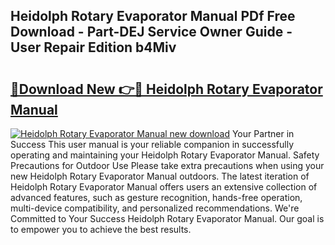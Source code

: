 ## Heidolph Rotary Evaporator Manual PDf Free Download - Part-DEJ Service Owner Guide - User Repair Edition b4Miv

# <h2><a href="http://bc41290.oget.top/?id=Heidolph+Rotary+Evaporator+Manual">🔗Download New 👉🔴 Heidolph Rotary Evaporator Manual</a></h2>

[![Heidolph Rotary Evaporator Manual new download](https://i.imgur.com/5g1atiW.png)](http://bc41290.oget.top/?id=Heidolph+Rotary+Evaporator+Manual)
Your Partner in Success This user manual is your reliable companion in successfully operating and maintaining your Heidolph Rotary Evaporator Manual. Safety Precautions for Outdoor Use Please take extra precautions when using your new Heidolph Rotary Evaporator Manual outdoors. The latest iteration of Heidolph Rotary Evaporator Manual offers users an extensive collection of advanced features, such as gesture recognition, hands-free operation, multi-device compatibility, and personalized recommendations. We're Committed to Your Success Heidolph Rotary Evaporator Manual. Our goal is to empower you to achieve the best results.
